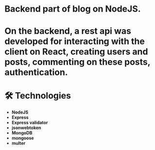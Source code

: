  

 # Backend part of blog on NodeJS.
 
# On the backend, a rest api was developed for interacting with the client on React, creating users and posts, commenting on these posts, authentication.

# 🛠 Technologies
- **NodeJS**
- **Express**
- **Express validator**
- **jsonwebtoken**
- **MongoDB** 
- **mongoose** 
- **multer** 

